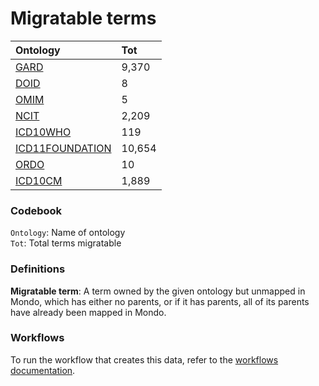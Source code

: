 # Migratable terms
| Ontology                                        | Tot    |
|:------------------------------------------------|:-------|
| [GARD](./migrate_gard.md)                       | 9,370  |
| [DOID](./migrate_doid.md)                       | 8      |
| [OMIM](./migrate_omim.md)                       | 5      |
| [NCIT](./migrate_ncit.md)                       | 2,209  |
| [ICD10WHO](./migrate_icd10who.md)               | 119    |
| [ICD11FOUNDATION](./migrate_icd11foundation.md) | 10,654 |
| [ORDO](./migrate_ordo.md)                       | 10     |
| [ICD10CM](./migrate_icd10cm.md)                 | 1,889  |

### Codebook
`Ontology`: Name of ontology    
`Tot`: Total terms migratable

### Definitions
**Migratable term**: A term owned by the given ontology but unmapped in Mondo, which has either no parents, or if it has 
parents, all of its parents have already been mapped in Mondo.

### Workflows
To run the workflow that creates this data, refer to the [workflows documentation](../developer/workflows.md).
